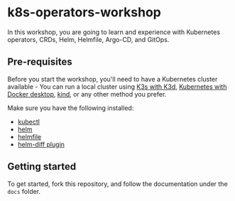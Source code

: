 # k8s-operators-workshop

In this workshop, you are going to learn and experience with Kubernetes operators, CRDs, Helm, Helmfile, Argo-CD, and GitOps.  

## Pre-requisites

Before you start the workshop, you'll need to have a Kubernetes cluster available -
You can run a local cluster using [K3s with K3d](https://k3d.io/v5.4.6/#installation), [Kubernetes with Docker desktop](https://docs.docker.com/desktop/kubernetes/), [kind](https://kind.sigs.k8s.io/docs/user/quick-start/#installation), or any other method you prefer.

Make sure you have the following installed:

* [kubectl](https://kubernetes.io/docs/tasks/tools/#kubectl)
* [helm](https://helm.sh/docs/intro/install/)
* [helmfile](https://github.com/helmfile/helmfile#installation)
* [helm-diff plugin](https://github.com/databus23/helm-diff)

## Getting started

To get started, fork this repository, and follow the documentation under the `docs` folder.  
